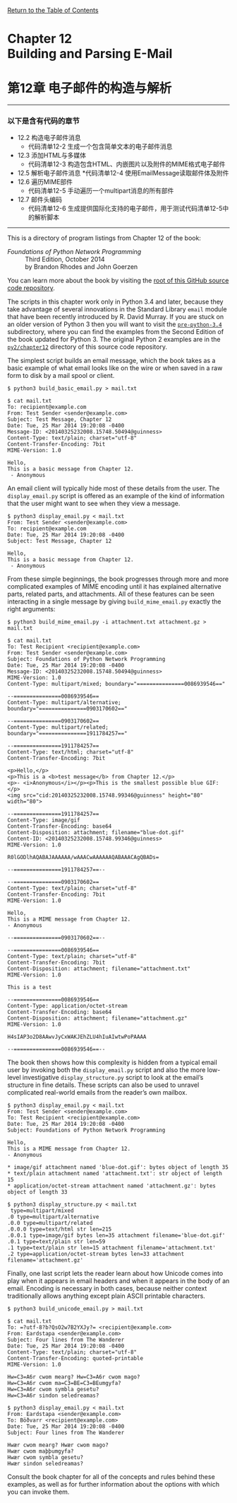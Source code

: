 [Return to the Table of Contents](https://github.com/brandon-rhodes/fopnp#readme)

# Chapter 12<br>Building and Parsing E-Mail
# 第12章 电子邮件的构造与解析
---
### 以下是含有代码的章节
* 12.2 构造电子邮件消息
  * 代码清单12-2 生成一个包含简单文本的电子邮件消息
* 12.3 添加HTML与多媒体
  * 代码清单12-3 构造包含HTML、内嵌图片以及附件的MIME格式电子邮件
* 12.5 解析电子邮件消息
  *代码清单12-4 使用EmailMessage读取邮件体及附件
* 12.6 遍历MIME部件
  * 代码清单12-5 手动遍历一个multipart消息的所有部件
* 12.7 邮件头编码
  * 代码清单12-6 生成提供国际化支持的电子邮件，用于测试代码清单12-5中的解析脚本
---

This is a directory of program listings from Chapter 12 of the book:

<dl>
<dt><i>Foundations of Python Network Programming</i></dt>
<dd>
Third Edition, October 2014<br>
by Brandon Rhodes and John Goerzen
</dd>
</dl>

You can learn more about the book by visiting the
[root of this GitHub source code repository](https://github.com/brandon-rhodes/fopnp#readme).

The scripts in this chapter work only in Python 3.4 and later, because
they take advantage of several innovations in the Standard Library
`email` module that have been recently introduced by R. David Murray.
If you are stuck on an older version of Python 3 then you will want to
visit the [`pre-python-3.4`](https://github.com/brandon-rhodes/fopnp/tree/m/py3/chapter12/pre-python-3.4)
subdirectory, where you can find the examples from the Second Edition of
the book updated for Python 3.  The original Python 2 examples are in
the [`py2/chapter12`](https://github.com/brandon-rhodes/fopnp/tree/m/py2/chapter12)
directory of this source code repository.

The simplest script builds an email message, which the book takes as a
basic example of what email looks like on the wire or when saved in a
raw form to disk by a mail spool or client.

```
$ python3 build_basic_email.py > mail.txt
```

```
$ cat mail.txt
To: recipient@example.com
From: Test Sender <sender@example.com>
Subject: Test Message, Chapter 12
Date: Tue, 25 Mar 2014 19:20:08 -0400
Message-ID: <20140325232008.15748.50494@guinness>
Content-Type: text/plain; charset="utf-8"
Content-Transfer-Encoding: 7bit
MIME-Version: 1.0

Hello,
This is a basic message from Chapter 12.
 - Anonymous
```

An email client will typically hide most of these details from the user.
The `display_email.py` script is offered as an example of the kind of
information that the user might want to see when they view a message.

```
$ python3 display_email.py < mail.txt
From: Test Sender <sender@example.com>
To: recipient@example.com
Date: Tue, 25 Mar 2014 19:20:08 -0400
Subject: Test Message, Chapter 12

Hello,
This is a basic message from Chapter 12.
 - Anonymous

```

From these simple beginnings, the book progresses through more and more
complicated examples of MIME encoding until it has explained alternative
parts, related parts, and attachments.  All of these features can be
seen interacting in a single message by giving `build_mime_email.py`
exactly the right arguments:

```
$ python3 build_mime_email.py -i attachment.txt attachment.gz > mail.txt
```

```
$ cat mail.txt
To: Test Recipient <recipient@example.com>
From: Test Sender <sender@example.com>
Subject: Foundations of Python Network Programming
Date: Tue, 25 Mar 2014 19:20:08 -0400
Message-ID: <20140325232008.15748.50494@guinness>
MIME-Version: 1.0
Content-Type: multipart/mixed; boundary="===============0086939546=="

--===============0086939546==
Content-Type: multipart/alternative; boundary="===============0903170602=="

--===============0903170602==
Content-Type: multipart/related; boundary="===============1911784257=="

--===============1911784257==
Content-Type: text/html; charset="utf-8"
Content-Transfer-Encoding: 7bit

<p>Hello,</p>
<p>This is a <b>test message</b> from Chapter 12.</p>
<p>- <i>Anonymous</i></p><p>This is the smallest possible blue GIF:</p>
<img src="cid:20140325232008.15748.99346@guinness" height="80" width="80">

--===============1911784257==
Content-Type: image/gif
Content-Transfer-Encoding: base64
Content-Disposition: attachment; filename="blue-dot.gif"
Content-ID: <20140325232008.15748.99346@guinness>
MIME-Version: 1.0

R0lGODlhAQABAJAAAAAA/wAAACwAAAAAAQABAAACAgQBADs=

--===============1911784257==--

--===============0903170602==
Content-Type: text/plain; charset="utf-8"
Content-Transfer-Encoding: 7bit
MIME-Version: 1.0

Hello,
This is a MIME message from Chapter 12.
- Anonymous

--===============0903170602==--

--===============0086939546==
Content-Type: text/plain; charset="utf-8"
Content-Transfer-Encoding: 7bit
Content-Disposition: attachment; filename="attachment.txt"
MIME-Version: 1.0

This is a test

--===============0086939546==
Content-Type: application/octet-stream
Content-Transfer-Encoding: base64
Content-Disposition: attachment; filename="attachment.gz"
MIME-Version: 1.0

H4sIAP3o2D8AAwvJyCxWAKJEhZLU4hIuAIwtwPoPAAAA

--===============0086939546==--
```

The book then shows how this complexity is hidden from a typical email
user by invoking both the `display_email.py` script and also the more
low-level investigative `display_structure.py` script to look at the
email’s structure in fine details.  These scripts can also be used to
unravel complicated real-world emails from the reader’s own mailbox.

```
$ python3 display_email.py < mail.txt
From: Test Sender <sender@example.com>
To: Test Recipient <recipient@example.com>
Date: Tue, 25 Mar 2014 19:20:08 -0400
Subject: Foundations of Python Network Programming

Hello,
This is a MIME message from Chapter 12.
- Anonymous

* image/gif attachment named 'blue-dot.gif': bytes object of length 35
* text/plain attachment named 'attachment.txt': str object of length 15
* application/octet-stream attachment named 'attachment.gz': bytes object of length 33
```

```
$ python3 display_structure.py < mail.txt
 type=multipart/mixed
.0 type=multipart/alternative
.0.0 type=multipart/related
.0.0.0 type=text/html str len=215
.0.0.1 type=image/gif bytes len=35 attachment filename='blue-dot.gif'
.0.1 type=text/plain str len=59
.1 type=text/plain str len=15 attachment filename='attachment.txt'
.2 type=application/octet-stream bytes len=33 attachment filename='attachment.gz'
```

Finally, one last script lets the reader learn about how Unicode comes
into play when it appears in email headers and when it appears in the
body of an email.  Encoding is necessary in both cases, because neither
context traditionally allows anything except plain ASCII printable
characters.

```
$ python3 build_unicode_email.py > mail.txt
```

```
$ cat mail.txt
To: =?utf-8?b?QsO2w7B2YXJy?= <recipient@example.com>
From: Eardstapa <sender@example.com>
Subject: Four lines from The Wanderer
Date: Tue, 25 Mar 2014 19:20:08 -0400
Content-Type: text/plain; charset="utf-8"
Content-Transfer-Encoding: quoted-printable
MIME-Version: 1.0

Hw=C3=A6r cwom mearg? Hw=C3=A6r cwom mago?
Hw=C3=A6r cwom ma=C3=BE=C3=BEumgyfa?
Hw=C3=A6r cwom symbla gesetu?
Hw=C3=A6r sindon seledreamas?
```

```
$ python3 display_email.py < mail.txt
From: Eardstapa <sender@example.com>
To: Böðvarr <recipient@example.com>
Date: Tue, 25 Mar 2014 19:20:08 -0400
Subject: Four lines from The Wanderer

Hwær cwom mearg? Hwær cwom mago?
Hwær cwom maþþumgyfa?
Hwær cwom symbla gesetu?
Hwær sindon seledreamas?

```

Consult the book chapter for all of the concepts and rules behind these
examples, as well as for further information about the options with
which you can invoke them.
